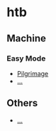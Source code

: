 # htb

## Machine
### Easy Mode
-   [Pilgrimage](https://github.com/nvth/htb/blob/master/pilgrimage/writeup.md)
-   [...]()

## Others
- [...](...)
